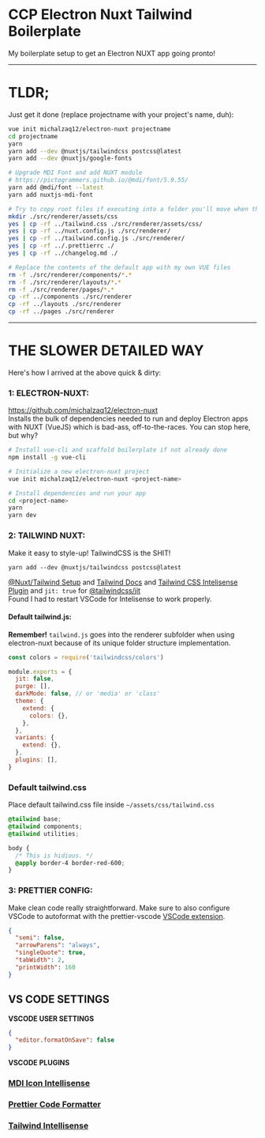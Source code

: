 # CCP Electron Nuxt Tailwind Boilerplate

My boilerplate setup to get an Electron NUXT app going pronto!

---

# TLDR;

Just get it done (replace projectname with your project's name, duh):

```bash
vue init michalzaq12/electron-nuxt projectname
cd projectname
yarn
yarn add --dev @nuxtjs/tailwindcss postcss@latest
yarn add --dev @nuxtjs/google-fonts

# Upgrade MDI Font and add NUXT module
# https://pictogrammers.github.io/@mdi/font/5.9.55/
yarn add @mdi/font --latest
yarn add nuxtjs-mdi-font

# Try to copy root files if executing into a folder you'll move when this is done
mkdir ./src/renderer/assets/css
yes | cp -rf ../tailwind.css ./src/renderer/assets/css/
yes | cp -rf ../nuxt.config.js ./src/renderer/
yes | cp -rf ../tailwind.config.js ./src/renderer/
yes | cp -rf ../.prettierrc ./
yes | cp -rf ../changelog.md ./

# Replace the contents of the default app with my own VUE files
rm -f ./src/renderer/components/*.*
rm -f ./src/renderer/layouts/*.*
rm -f ./src/renderer/pages/*.*
cp -rf ../components ./src/renderer
cp -rf ../layouts ./src/renderer
cp -rf ../pages ./src/renderer
```

---

# THE SLOWER DETAILED WAY

Here's how I arrived at the above quick & dirty:

### 1: ELECTRON-NUXT:

https://github.com/michalzaq12/electron-nuxt  
 Installs the bulk of dependencies needed to run and deploy Electron apps with NUXT (VueJS) which is bad-ass, off-to-the-races. You can stop here, but why?

```bash
# Install vue-cli and scaffold boilerplate if not already done
npm install -g vue-cli

# Initialize a new electron-nuxt project
vue init michalzaq12/electron-nuxt <project-name>

# Install dependencies and run your app
cd <project-name>
yarn
yarn dev
```

### 2: TAILWIND NUXT:

Make it easy to style-up! TailwindCSS is the SHIT!

`yarn add --dev @nuxtjs/tailwindcss postcss@latest`

[@Nuxt/Tailwind Setup](https://tailwindcss.nuxtjs.org/setup) and [Tailwind Docs](https://tailwindcss.com/docs/guides/nuxtjs#include-tailwind-in-your-css) and [Tailwind CSS Intelisense Plugin](https://marketplace.visualstudio.com/items?itemName=bradlc.vscode-tailwindcss) and `jit: true` for [@tailwindcss/jit](https://github.com/tailwindlabs/tailwindcss-jit)  
Found I had to restart VSCode for Intelisense to work properly.

#### Default tailwind.js:

**Remember!** `tailwind.js` goes into the renderer subfolder when using electron-nuxt because of its unique folder structure implementation.

```javascript
const colors = require('tailwindcss/colors')

module.exports = {
  jit: false,
  purge: [],
  darkMode: false, // or 'media' or 'class'
  theme: {
    extend: {
      colors: {},
    },
  },
  variants: {
    extend: {},
  },
  plugins: [],
}
```

### Default tailwind.css

Place default tailwind.css file inside `~/assets/css/tailwind.css`

```css
@tailwind base;
@tailwind components;
@tailwind utilities;

body {
  /* This is hidious. */
  @apply border-4 border-red-600;
}
```

### 3: PRETTIER CONFIG:

Make clean code really straightforward. Make sure to also configure VSCode to autoformat with the prettier-vscode [VSCode extension](https://marketplace.visualstudio.com/items?itemName=esbenp.prettier-vscode).

```json
{
  "semi": false,
  "arrowParens": "always",
  "singleQuote": true,
  "tabWidth": 2,
  "printWidth": 160
}
```

## VS CODE SETTINGS

**VSCODE USER SETTINGS**

```json
{
  "editor.formatOnSave": false
}
```

**VSCODE PLUGINS**

### [MDI Icon Intellisense](https://marketplace.visualstudio.com/items?itemName=lukas-tr.materialdesignicons-intellisense)

### [Prettier Code Formatter](https://marketplace.visualstudio.com/items?itemName=esbenp.prettier-vscode)

### [Tailwind Intellisense](https://marketplace.visualstudio.com/items?itemName=bradlc.vscode-tailwindcss)
